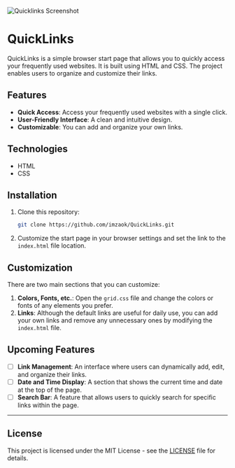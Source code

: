 <!-- # QuickLinks

QuickLinks, sık kullandığınız web sitelerine hızlı bir şekilde erişmenizi sağlayan basit bir tarayıcı başlangıç sayfasıdır. HTML ve CSS kullanılarak geliştirilmiştir. Proje, kullanıcıların bağlantılarını düzenlemelerine ve özelleştirmelerine olanak tanır.

## Özellikler

- **Hızlı Erişim**: Sık kullandığınız web sitelerine tek tıklama ile erişim.
- **Kullanıcı Dostu Arayüz**: Temiz ve anlaşılır bir tasarım.
- **Özelleştirilebilir**: Kendi bağlantılarınızı ekleyebilir ve düzenleyebilirsiniz.

## Teknolojiler

- HTML
- CSS

## Kurulum

1. Bu repoyu klonlayın:
   ```bash
   git clone https://github.com/imzaok/QuickLinks.git
2. Tarayıcınızın ayarlarından başlangıç sayfasını özelleştirin ve link olarak index.html dosyasının adresini yazın.

## Özelleştirme
Projede temelde özelleştirebieceğiniz 2 temel başlık bulunuyor.
1. Renkler, Fontlar vs:
   grid.css dosyasına girdikten sonra değiştirmek istediğiniz elementi bulup tercih ettiğiniz renk/font değişikliği yapabilirsiniz.
2. Linkler:
   Hazır şablonda günlük kullanımınız için işinize yarayacak linkler olsa da kendi linklerinizi eklemek ve kullanmadıklarınızı çıkarmak için index.html dosyasında ilgili linki bulup değişiklik yapabilirsiniz.
 -->
![Quicklinks Screenshot](/assets/screenshot.png)

# QuickLinks

QuickLinks is a simple browser start page that allows you to quickly access your frequently used websites. It is built using HTML and CSS. The project enables users to organize and customize their links.


## Features

- **Quick Access**: Access your frequently used websites with a single click.
- **User-Friendly Interface**: A clean and intuitive design.
- **Customizable**: You can add and organize your own links.

## Technologies

- HTML
- CSS

## Installation

1. Clone this repository:
   ```bash
   git clone https://github.com/imzaok/QuickLinks.git
   ```

2. Customize the start page in your browser settings and set the link to the `index.html` file location.

## Customization
There are two main sections that you can customize:
1. **Colors, Fonts, etc.**: Open the `grid.css` file and change the colors or fonts of any elements you prefer.
2. **Links**: Although the default links are useful for daily use, you can add your own links and remove any unnecessary ones by modifying the `index.html` file.


## Upcoming Features

- [ ] **Link Management**: An interface where users can dynamically add, edit, and organize their links.
- [ ] **Date and Time Display**: A section that shows the current time and date at the top of the page.
- [ ] **Search Bar**: A feature that allows users to quickly search for specific links within the page.
---
## License

This project is licensed under the MIT License - see the [LICENSE](LICENSE) file for details.
